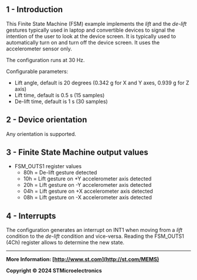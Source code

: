 ## 1 - Introduction

This Finite State Machine (FSM) example implements the *lift* and the *de-lift* gestures typically used in laptop and convertible devices to signal the intention of the user to look at the device screen. It is typically used to automatically turn on and turn off the device screen. It uses the accelerometer sensor only.

The configuration runs at 30 Hz.

Configurable parameters:

- Lift angle, default is 20 degrees (0.342 g for X and Y axes, 0.939 g for Z axis)
- Lift time, default is 0.5 s (15 samples)
- De-lift time, default is 1 s (30 samples)


## 2 - Device orientation

Any orientation is supported.


## 3 - Finite State Machine output values

- FSM_OUTS1 register values
  - 80h = De-lift gesture detected
  - 10h = Lift gesture on +Y accelerometer axis detected
  - 20h = Lift gesture on -Y accelerometer axis detected
  - 04h = Lift gesture on +X accelerometer axis detected
  - 08h = Lift gesture on -X accelerometer axis detected


## 4 - Interrupts

The configuration generates an interrupt on INT1 when moving from a *lift* condition to the *de-lift* condition and vice-versa. Reading the FSM_OUTS1 (4Ch) register allows to determine the new state.

------

**More Information: [http://www.st.com](http://st.com/MEMS)**

**Copyright © 2024 STMicroelectronics**